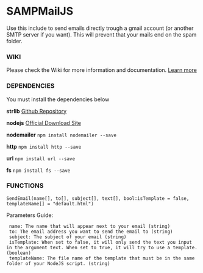 # SAMPMailJS

Use this include to send emails directly trough a gmail account (or another SMTP server if you want). This will prevent that your mails end on the spam folder.

### WIKI

Please check the Wiki for more information and documentation. [Learn more](https://github.com/bruxo00/SAMPMailJS/wiki)

### DEPENDENCIES

You must install the dependencies below 

**strlib**
[Github Repository](https://github.com/oscar-broman/strlib)

**nodejs**
[Official Download Site](https://nodejs.org/en/)

**nodemailer**
`npm install nodemailer --save`

**http**
`npm install http --save`

**url**
`npm install url --save`

**fs**
`npm install fs --save`


### FUNCTIONS

```
SendEmail(name[], to[], subject[], text[], bool:isTemplate = false, templateName[] = "default.html")
```
Parameters Guide:

     name: The name that will appear next to your email (string)
     to: The email address you want to send the email to (string)
     subject: The subject of your email (string)
     isTemplate: When set to false, it will only send the text you input in the argument text. When set to true, it will try to use a template. (boolean)
     templateName: The file name of the template that must be in the same folder of your NodeJS script. (string)
